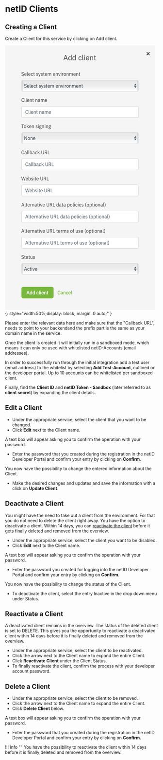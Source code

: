 # netID Clients

## Creating a Client 

Create a Client for this service by clicking on Add client.

![netid](../../images/devportal/netid_dev_portal_add_client.png){: style="width:50%;display: block; margin: 0 auto;" }

Please enter the relevant data here and make sure that the "Callback URL", needs to point to your backendand the prefix part is the same as your domain name in the service.

Once the client is created it will initially run in a sandboxed mode, which means it can only be used with whitelisted netID-Accounts (email addresses). 

In order to successfully run through the initial integration add a test user (email address) to the whitelist by selecting **Add Test-Account**, 
outlined on the developer portal. Up to 10 accounts can be whitelisted per sandboxed client.

Finally, find the **Client ID** and **netID Token - Sandbox** (later referred to as **client secret**) by expanding the client details. 

## Edit a Client

- Under the appropriate service, select the client that you want to be changed.
- Click **Edit** next to the Client name.

A text box will appear asking you to confirm the operation with your password.

- Enter the password that you created during the registration in the netID Developer Portal and confirm your entry by clicking on **Confirm**.
   
You now have the possibility to change the entered information about the Client.

- Make the desired changes and updates and save the information with a click on **Update Client**.

## Deactivate a Client

You might have the need to take out a client from the environment. For that you do not need to delete the client right away. You have the option to deactivate a client. Within 14 days, you can [reactivate the client](#reactivate-a-client) before it gets finally deleted and removed from the overview.

- Under the appropriate service, select the client you want to be disabled.
- Click **Edit** next to the Client name.

A text box will appear asking you to confirm the operation with your password.

- Enter the password you created for logging into the netID Developer Portal and confirm your entry by clicking on **Confirm**.

You now have the possibility to change the status of the Client.

- To deactivate the client, select the entry Inactive in the drop down menu under Status.

## Reactivate a Client

A deactivated client remains in the overview. The status of the deleted client is set to DELETE. This gives you the opportunity to reactivate a deactivated client within 14 days before it is finally deleted and removed from the overview.

- Under the appropriate service, select the client to be reactivated.
- Click the arrow next to the Client name to expand the entire Client.
- Click **Reactivate Client** under the Client Status.
- To finally reactivate the client, confirm the process with your developer account password.

## Delete a Client

- Under the appropriate service, select the client to be removed.
- Click the arrow next to the Client name to expand the entire Client.
- Click **Delete Client** below.

A text box will appear asking you to confirm the operation with your password.

- Enter the password that you created during the registration in the netID Developer Portal and confirm your entry by clicking on **Confirm**.

!!! info ""
    You have the possibility to reactivate the client within 14 days before it is finally deleted and removed from the overview.
